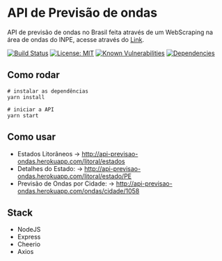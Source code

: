 # API de Previsão de ondas


API de previsão de ondas no Brasil feita através de um WebScraping na área de ondas do INPE, acesse através do [Link](https://api-previsao-ondas.herokuapp.com/).

[![Build Status](https://travis-ci.com/andrelmlins/api-previsao-ondas.svg?branch=master)](https://travis-ci.com/andrelmlins/api-previsao-ondas)
[![License: MIT](https://img.shields.io/badge/License-MIT-yellow.svg)](https://github.com/andrelmlins/api-previsao-ondas/blob/master/LICENSE)
[![Known Vulnerabilities](https://snyk.io/test/github/andrelmlins/api-previsao-ondas/badge.svg)](https://snyk.io/test/github/andrelmlins/api-previsao-ondas)
[![Dependencies](https://david-dm.org/andrelmlins/api-previsao-ondas.svg)](https://david-dm.org/andrelmlins/api-previsao-ondas)

## Como rodar

```
# instalar as dependências
yarn install

# iniciar a API
yarn start
```

## Como usar

* Estados Litorâneos -> http://api-previsao-ondas.herokuapp.com/litoral/estados
* Detalhes do Estado: -> http://api-previsao-ondas.herokuapp.com/litoral/estado/PE
* Previsão de Ondas por Cidade: -> http://api-previsao-ondas.herokuapp.com/ondas/cidade/1058

## Stack

- NodeJS
- Express
- Cheerio
- Axios
